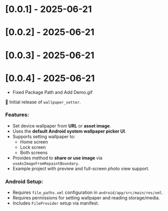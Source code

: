 # [0.0.1] - 2025-06-21
# [0.0.2] - 2025-06-21
# [0.0.3] - 2025-06-21
# [0.0.4] - 2025-06-21

- Fixed Package Path and Add Demo.gif

🎉 Initial release of `wallpaper_setter`.

### Features:
- Set device wallpaper from **URL** or **asset image**.
- Uses the **default Android system wallpaper picker UI**.
- Supports setting wallpaper to:
  - Home screen
  - Lock screen
  - Both screens
- Provides method to **share or use image** via `useAsImageFromRepaintBoundary`.
- Example project with preview and full-screen photo view support.

### Android Setup:
- Requires `file_paths.xml` configuration in `android/app/src/main/res/xml`.
- Requires permissions for setting wallpaper and reading storage/media.
- Includes `FileProvider` setup via manifest.
